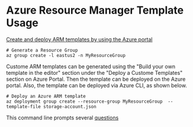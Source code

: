 # Azure Resource Manager Template Usage

[Create and deploy ARM templates by using the Azure portal](https://learn.microsoft.com/en-us/azure/azure-resource-manager/templates/quickstart-create-templates-use-the-portal)


```
# Generate a Resource Group
az group create -l eastus2 -n MyResourceGroup
```

Custome ARM templates can be generated using the "Build your own template in the editor" section under the "Deploy a Custome Templates" section on Azure Portal. Then the template can be deployed on the Azure portal. Also, the template can be deployed via Azure CLI, as shown below.

```
# Deploy an Azure ARM template
az deployment group create --resource-group MyResourceGroup  --template-file storage-account.json
```

This command line prompts several [questions](https://github.com/emineozsahin/Azure/blob/main/Azure_ARM_templates/parametersFile.json) 

